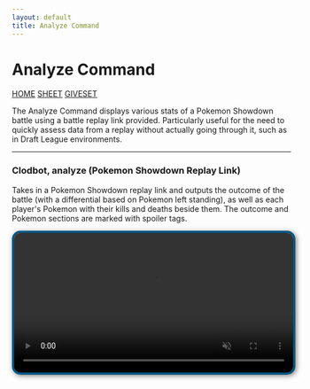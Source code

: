 ```yaml
---
layout: default
title: Analyze Command
---
```


<div class="other-commands">
  <h1>Analyze Command</h1>
  <div class = "command-links">
    <a href="https://clodbot.com" class="command">HOME</a>
    <a href="https://clodbot.com/sheet" class="command">SHEET</a>
    <a href="https://clodbot.com/giveset"  class="command">GIVESET</a>
  </div>
</div>

The Analyze Command displays various stats of a Pokemon Showdown battle using a battle replay link provided. Particularly useful for the need to quickly assess data from a replay without actually going through it, such as in Draft League environments.

<hr class="line">

### Clodbot, analyze (Pokemon Showdown Replay Link)

Takes in a Pokemon Showdown replay link and outputs the outcome of the battle (with a differential based on Pokemon left standing), as well as each player's Pokemon with their kills and deaths beside them. The outcome and Pokemon sections are marked with spoiler tags.

<video src="assets/videos/Analyze.mp4" style="width:100%; height:auto; border: 4px solid #005682; border-radius: 15px; box-shadow: 2px 2px 10px rgba(0,0,0,0.5);" autoplay loop muted playsinline></video>
